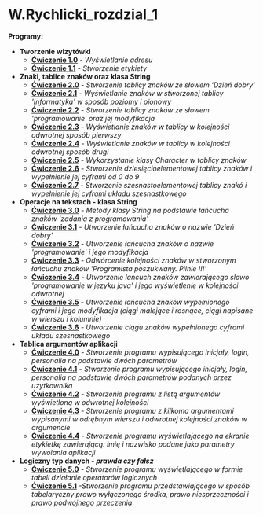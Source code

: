# W.Rychlicki_rozdzial_1
**Programy:**
* **Tworzenie wizytówki**
    * **[Ćwiczenie 1.0](https://drive.google.com/file/d/10xQwAQX1932_Mu7CKKA5fiIgaBeDIx5g/view?usp=sharing)** _- Wyświetlanie adresu_
    * **[Ćwiczenie 1.1](https://drive.google.com/file/d/1TlZ5mMMKKzUMQMQ7A2gMe1szdcGanKki/view?usp=sharing)** _- Stworzenie etykiety_
* **Znaki, tablice znaków oraz klasa String**
    * **[Ćwiczenie 2.0](https://drive.google.com/file/d/1gwywhvq5o9QT_LGtAUy2-1TB0XZluqFw/view?usp=sharing)** _- Stworzenie tablicy znaków ze słowem 'Dzień dobry'_
    * **[Ćwiczenie 2.1](https://drive.google.com/file/d/17Q8FW79ZRZacEkLwL05seoyDVcSPzsYA/view?usp=sharing)** _- Wyświetlanie znaków w stworzonej tablicy 'Informatyka' w sposób poziomy i pionowy_
    * **[Ćwiczenie 2.2](https://drive.google.com/file/d/1guDtGcCPjxUlLehr-BDniqqjIY1bIq4_/view?usp=sharing)** _- Stworzenie tablicy znaków ze słowem 'programowanie' oraz jej modyfikacja_
    * **[Ćwiczenie 2.3](https://drive.google.com/file/d/1nv-K8FDJsmen7s-DpoirHDvDJGUQB2ol/view?usp=sharing)** _- Wyświetlanie znaków w tablicy w kolejności odwrotnej sposób pierwszy_
    * **[Ćwiczenie 2.4](https://drive.google.com/file/d/1nk8rfgZgXZIcjHBbTFJITAsJUL4hMQdc/view?usp=sharing)** _- Wyświetlanie znaków w tablicy w kolejności odwrotnej sposób drugi_ 
    * **[Ćwiczenie 2.5](https://drive.google.com/file/d/1TcWzFQAm4vkk4ZeRhW4QeKfBS5O3tRQt/view?usp=sharing)** _- Wykorzystanie klasy Character w tablicy znaków_
    * **[Ćwiczenie 2.6](https://drive.google.com/file/d/1KF-Ac9i5j3m5whpJJTwOkH0IjeaMI9IM/view?usp=sharing)** _- Stworzenie dziesięcioelementowej tablicy znaków i wypełnienie jej cyframi od 0 do 9_
    * **[Ćwiczenie 2.7](https://drive.google.com/file/d/1E8KUCGKD5MjG_OTunwO6a48HPRgjVOsO/view?usp=sharing)** _- Stworzenie szesnastoelementowej tablicy znakó i wypełnienie jej cyframi układu szesnastkowego_
* **Operacje na tekstach - klasa String**
    * **[Ćwiczenie 3.0](https://drive.google.com/file/d/1h22v6okPXQczjYKDPVW8fOLlCVXkT8qA/view?usp=sharing)** _- Metody klasy String na podstawie łańcucha znaków 'zadania z programowania'_
    * **[Ćwiczenie 3.1](https://drive.google.com/file/d/1vUk0_xs9xoTFKlwhAkVJWoXYC9QYshzP/view?usp=sharing)** _- Utworzenie łańcucha znaków o nazwie 'Dzień dobry'_
    * **[Ćwiczenie 3.2](https://drive.google.com/file/d/1wnFVUNwCdH6HGslvj91gZIoySXKED2C3/view?usp=sharing)** _- Utworzenie łańcucha znaków o nazwie 'programowanie' i jego modyfikacja_
    * **[Ćwiczenie 3.3](https://drive.google.com/file/d/1EB34NBAD4bvBwAwA8kQYJPDNbr4iWHoP/view?usp=sharing)** _- Odwórcenie kolejności znaków w stworzonym łańcuchu znaków 'Programista poszukwany. Pilnie !!!'_
    * **[Ćwiczenie 3.4](https://drive.google.com/file/d/1j4vbqa4ExMvu7UFY3sn-sxzTVLw2FK3g/view?usp=sharing)** _- Utworzenie lancuch znaków zawierającego slowo 'programowanie w jezyku java' i jego wyświetlenie w kolejności odwrotnej_
    * **[Ćwiczenie 3.5](https://drive.google.com/file/d/1NiqTcYyLa4PDVWINvtA7l348GHmAzY8j/view?usp=sharing)** _- Utworzenie łańcucha znaków wypełnionego cyframi i jego modyfikacja (ciągi malejące i rosnące, ciągi napisane w wierszu i kolumnie)_
    * **[Ćwiczenie 3.6](https://drive.google.com/file/d/1WRnbsX133ZBGeHoYma6vvHVR_l0xqDuW/view?usp=sharing)** _- Utworzenie ciągu znaków wypełnionego cyframi układu szesnastkowego_    
* **Tablica argumentów aplikacji**
    * **[Ćwiczenie 4.0](https://drive.google.com/file/d/1LyJD9R5UI2_qJt4Pvb810Q24Ce6E185B/view?usp=sharing)** _- Stworzenie programu wypisującego inicjały, login, personalia na podstawie dwóch parametrów_ 
    * **[Ćwiczenie 4.1](https://drive.google.com/file/d/1fq6tKbqvihVu-NPz-pkJ4D5wOgSy0ryX/view?usp=sharing)** _- Stworzenie programu wypisującego inicjały, login, personalia na podstawie dwóch parametrów podanych przez użytkownika_
    * **[Ćwiczenie 4.2](https://drive.google.com/file/d/1gJ2QGaW0q3bZ2PGbm6j8MapSKhr8syEA/view?usp=sharing)** _- Stworzenie programu z listą argumentów wyświetloną w odwrotnej kolejności_
    * **[Ćwiczenie 4.3](https://drive.google.com/file/d/1MNZ9Y8Kld6tjSFDTtUmPutdbG9h1Brwh/view?usp=sharing)** _- Stworzenie programu z kilkoma argumentami wypisanymi w odrębnym wierszu i odwrotnej kolejności znaków w argumencie_ 
    * **[Ćwiczenie 4.4](https://drive.google.com/file/d/1OBgIzHmIxTa021UvbU4fefa2IY-mVb5J/view?usp=sharing)** _- Stworzenie programu wyświetlającego na ekranie etykietkę zawierającą: imię i nazwisko podane jako parametry wywolania aplikacji_
* **Logiczny typ danych - _prawda czy fałsz_**
    * **[Ćwiczenie 5.0](https://drive.google.com/file/d/1jtxctsuTcXauu9NxvhUPVmTEAe4LyDN5/view?usp=sharing)** _- Stworzenie programu wyświetlającego w formie tabeli działanie operatorów logicznych_
    * **[Ćwiczenie 5.1]()** _-Stworzenie programu przedstawiającego w sposób tabelaryczny prawo wyłączonego środka, prawo niesprzeczności i prawo podwójnego przeczenia_
